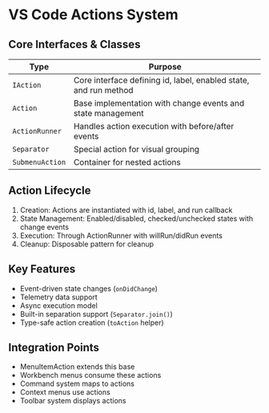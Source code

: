 # VS Code Actions System

## Core Interfaces & Classes

| Type | Purpose |
|------|---------|
| `IAction` | Core interface defining id, label, enabled state, and run method |
| `Action` | Base implementation with change events and state management |
| `ActionRunner` | Handles action execution with before/after events |
| `Separator` | Special action for visual grouping |
| `SubmenuAction` | Container for nested actions |

## Action Lifecycle

1. Creation: Actions are instantiated with id, label, and run callback
2. State Management: Enabled/disabled, checked/unchecked states with change events
3. Execution: Through ActionRunner with willRun/didRun events
4. Cleanup: Disposable pattern for cleanup

## Key Features

- Event-driven state changes (`onDidChange`)
- Telemetry data support
- Async execution model
- Built-in separation support (`Separator.join()`)
- Type-safe action creation (`toAction` helper)

## Integration Points

- MenuItemAction extends this base
- Workbench menus consume these actions
- Command system maps to actions
- Context menus use actions
- Toolbar system displays actions
